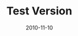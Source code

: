 ---
title: "Test Version"
description: "AI assistant to streamline your workflow"
date: "2010-11-10"
contact: "jcramer@mozilla.com"

product:
  -
    name: "Flow"
    icon: "./images/flow-v1-icon.svg"
    hero:
      -
        title: "A rich timeline of all your online stuff"
        text: "Flow through all of all your  bookmarks, screenshots, notes, Pocket saves and more in a single beautiful feed."
        cta: "Preview Flow"
        image: "./images/flow-v3-hero.png"
    facets:
      -
        title: "Your personal assistant"
        text: "Keep organized with out even trying. Just flip through your timeline, or filter by categories and tags to quickly find find everything you need."
        image: "./images/flow-v3-facet-1.png"
      -
        title: "BYO Stuff"
        text: "Flow integrates with lots of services like Pinterest, Instagram, Firefox Send and more. No matter where you save something online, find it with Flow."
        image: "./images/flow-v3-facet-2.png"
      -
        title: "Flow on the go"
        text: "Connect to Flow across your devices. It’ll sync between your web browser and apps."
        image: "./images/flow-v1-facet-4.png"
---